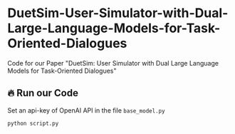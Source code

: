 # DuetSim-User-Simulator-with-Dual-Large-Language-Models-for-Task-Oriented-Dialogues
Code for our Paper "DuetSim: User Simulator with Dual Large Language Models for Task-Oriented Dialogues"
## 🔥 Run our Code
Set an api-key of OpenAI API in the file ```base_model.py```
```shell
python script.py
```

